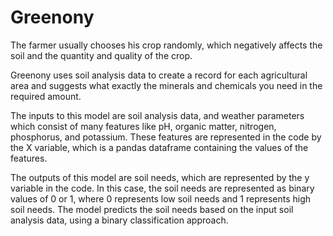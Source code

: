 # Greenony
The farmer usually chooses his crop randomly, which negatively affects the soil and the quantity and quality of the crop.

Greenony uses soil analysis data to create a record for each agricultural area and suggests what exactly the minerals and chemicals you need in the required amount.

The inputs to this model are soil analysis data, and weather parameters which consist of many features like pH, organic matter, nitrogen, phosphorus, and potassium. These features are represented in the code by the X variable, which is a pandas dataframe containing the values of the features.

The outputs of this model are soil needs, which are represented by the y variable in the code. In this case, the soil needs are represented as binary values of 0 or 1, where 0 represents low soil needs and 1 represents high soil needs. The model predicts the soil needs based on the input soil analysis data, using a binary classification approach.
